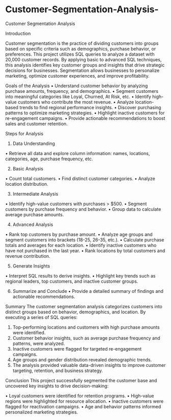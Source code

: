 # Customer-Segmentation-Analysis-

Customer Segmentation Analysis

Introduction

Customer segmentation is the practice of dividing customers into groups based on specific criteria such as demographics, purchase behavior, or preferences. This project utilizes SQL queries to analyze a dataset with 20,000 customer records. By applying basic to advanced SQL techniques, this analysis identifies key customer groups and insights that drive strategic decisions for businesses. Segmentation allows businesses to personalize marketing, optimize customer experiences, and improve profitability.

Goals of the Analysis
•	Understand customer behavior by analyzing purchase amounts, frequency, and demographics.
•	Segment customers into meaningful categories like Loyal, Churned, At Risk, etc.
•	Identify high-value customers who contribute the most revenue.
•	Analyze location-based trends to find regional performance insights.
•	Discover purchasing patterns to optimize marketing strategies.
•	Highlight inactive customers for re-engagement campaigns.
•	Provide actionable recommendations to boost sales and customer retention.


Steps for Analysis
1.	Data Understanding

•	Retrieve all data and explore column information: names, locations, categories, age, purchase frequency, etc.

2.	Basic Analysis

•	Count total customers.
•	Find distinct customer categories.
•	Analyze location distribution.

3.	Intermediate Analysis

•	Identify high-value customers with purchases > $500.
•	Segment customers by purchase frequency and behavior.
•	Group data to calculate average purchase amounts.

4.	Advanced Analysis

•	Rank top customers by purchase amount.
•	Analyze age groups and segment customers into brackets (18-25, 26-35, etc.).
•	Calculate purchase totals and averages for each location.
•	Identify inactive customers who have not purchased in the last year.
•	Rank locations by total customers and revenue contribution.

5.	Generate Insights

•	Interpret SQL results to derive insights.
•	Highlight key trends such as regional leaders, top customers, and inactive customer groups.

6.	Summarize and Conclude
•	Provide a detailed summary of findings and actionable recommendations.


Summary
The customer segmentation analysis categorizes customers into distinct groups based on behavior, demographics, and location. By executing a series of SQL queries:

1.	Top-performing locations and customers with high purchase amounts were identified.
2.	Customer behavior insights, such as average purchase frequency and patterns, were analyzed.
3.	Inactive customers were flagged for targeted re-engagement campaigns.
4.	Age groups and gender distribution revealed demographic trends.
5.	The analysis provided valuable data-driven insights to improve customer targeting, retention, and business strategy.



Conclusion
This project successfully segmented the customer base and uncovered key insights to drive decision-making:

•	Loyal customers were identified for retention programs.
•	High-value regions were highlighted for resource allocation.
•	Inactive customers were flagged for reactivation campaigns.
•	Age and behavior patterns informed personalized marketing strategies.

